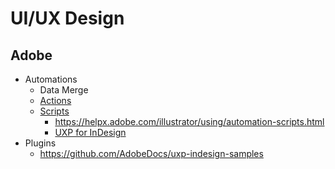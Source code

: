 # UI/UX Design


## Adobe

* Automations
  * Data Merge
  * [Actions](https://helpx.adobe.com/illustrator/using/automation-actions.html)
  * [Scripts](https://developer.adobe.com/indesign/uxp/scripts/getting-started/)
    * <https://helpx.adobe.com/illustrator/using/automation-scripts.html>
    * [UXP for InDesign](https://developer.adobe.com/indesign/uxp/)
* Plugins
  * <https://github.com/AdobeDocs/uxp-indesign-samples>

